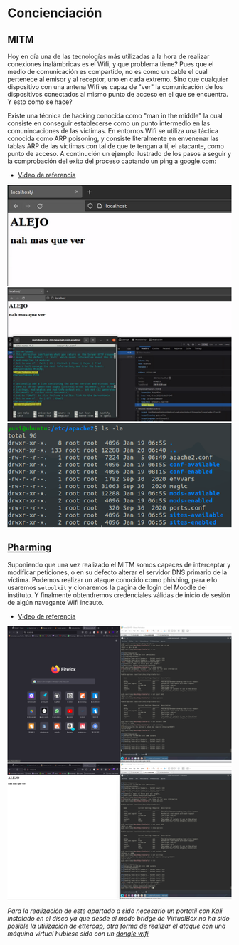 # Concienciación

## MITM

Hoy en día una de las tecnologías más utilizadas a la hora de realizar conexiones inalámbricas es el Wifi, y que problema tiene? Pues que el medio de comunicación es compartido, no es como un cable el cual pertenece al emisor y al receptor, uno en cada extremo. Sino que cualquier dispositivo con una antena Wifi es capaz de "ver" la comunicación de los dispositivos conectados al mismo punto de acceso en el que se encuentra. Y esto como se hace?

Existe una técnica de hacking conocida como "man in the middle" la cual consiste en conseguir establecerse como un punto intermedio en las comunincaciones de las victimas. En entornos Wifi se utiliza una táctica conocida como ARP poisoning, y consiste literalmente en envenenar las tablas ARP de las víctimas con tal de que te tengan a tí, el atacante, como punto de acceso. A continución un ejemplo ilustrado de los pasos a seguir y la comprobación del exito del proceso captando un ping a google.com:

+ [Video de referencia](https://www.youtube.com/watch?v=CW0Mf9qGBOc)

![2](img/2.png)
![3](img/3.png)
![1](img/1.png)

## [Pharming](https://resources.infosecinstitute.com/topic/pharming-attack/)

Suponiendo que una vez realizado el MITM somos capaces de interceptar y modificar peticiones, o en su defecto alterar el servidor DNS primario de la víctima. Podemos realizar un ataque conocido como phishing, para ello usaremos `setoolkit` y clonaremos la pagina de login del Moodle del instituto. Y finalmente obtendremos credenciales válidas de inicio de sesión de algún navegante Wifi incauto.

+ [Video de referencia](https://www.youtube.com/watch?v=rg_RTD8RU-s)

![5](img/5.png)
![6](img/6.png)

*Para la realización de este apartado a sido necesario un portatil con Kali instalado en el disco ya que desde el modo bridge de VirtualBox no ha sido posible la utilización de ettercap, otra forma de realizar el ataque con una máquina virtual hubiese sido con un [dongle wifi](https://www.youtube.com/watch?v=5MOsY3VNLK8)*
